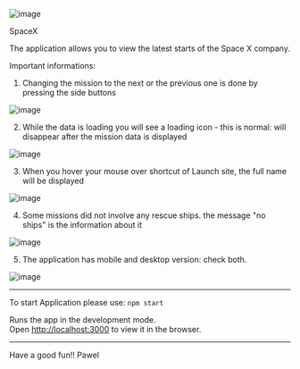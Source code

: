 ![image](https://user-images.githubusercontent.com/78322363/139315758-79afcfd0-eb82-4b71-80ce-3e0118476cc2.png)

SpaceX


The application allows you to view the latest starts of the Space X company.






Important informations: 

1. Changing the mission to the next or the previous one is done by pressing the side buttons

![image](https://user-images.githubusercontent.com/78322363/139317855-47235bb3-8cbe-48d8-9577-6ae3552ced1f.png)


2. While the data is loading you will see a loading icon - this is normal: will disappear after the mission data is displayed

![image](https://user-images.githubusercontent.com/78322363/139318438-7ab8f4ed-3c2e-411f-85d3-1346e826301e.png)


3. When you hover your mouse over shortcut of Launch site, the full name will be displayed

![image](https://user-images.githubusercontent.com/78322363/139320331-d9a12418-7e81-478a-9502-9e3a472000df.png)


4. Some missions did not involve any rescue ships. the message "no ships" is the information about it

![image](https://user-images.githubusercontent.com/78322363/139320586-9628ada3-1abd-431d-b31e-b9eda8169f37.png)


5. The application has mobile and desktop version: check both.

![image](https://user-images.githubusercontent.com/78322363/139315650-9245beba-deaa-4cb8-a348-d0767d437324.png)


****
To start Application please use: `npm start`

Runs the app in the development mode.\
Open [http://localhost:3000](http://localhost:3000) to view it in the browser.
****


Have a good fun!!
Pawel


